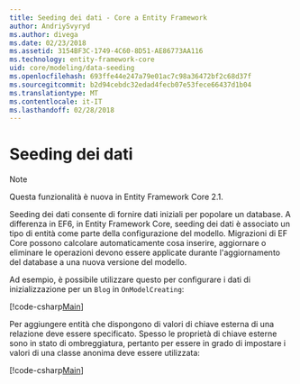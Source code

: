 ```yaml
---
title: Seeding dei dati - Core a Entity Framework
author: AndriySvyryd
ms.author: divega
ms.date: 02/23/2018
ms.assetid: 3154BF3C-1749-4C60-8D51-AE86773AA116
ms.technology: entity-framework-core
uid: core/modeling/data-seeding
ms.openlocfilehash: 693ffe44e247a79e01ac7c98a36472bf2c68d37f
ms.sourcegitcommit: b2d94cebdc32edad4fecb07e53fece66437d1b04
ms.translationtype: MT
ms.contentlocale: it-IT
ms.lasthandoff: 02/28/2018
---
```

# <a name="data-seeding"></a>Seeding dei dati

> [!NOTE]  
> Questa funzionalità è nuova in Entity Framework Core 2.1.

Seeding dei dati consente di fornire dati iniziali per popolare un database. A differenza in EF6, in Entity Framework Core, seeding dei dati è associato un tipo di entità come parte della configurazione del modello. Migrazioni di EF Core possono calcolare automaticamente cosa inserire, aggiornare o eliminare le operazioni devono essere applicate durante l'aggiornamento del database a una nuova versione del modello.

Ad esempio, è possibile utilizzare questo per configurare i dati di inizializzazione per un `Blog` in `OnModelCreating`:

[!code-csharp[Main](../../../samples/core/DataSeeding/DataSeedingContext.cs?name=BlogSeed)]

Per aggiungere entità che dispongono di valori di chiave esterna di una relazione deve essere specificato. Spesso le proprietà di chiave esterne sono in stato di ombreggiatura, pertanto per essere in grado di impostare i valori di una classe anonima deve essere utilizzata:

[!code-csharp[Main](../../../samples/core/DataSeeding/DataSeedingContext.cs?name=PostSeed)]
